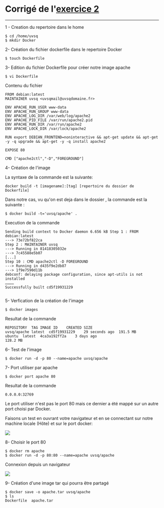 # Corrigé de l'[exercice 2](https://github.com/clem9669/DockerOrNot/blob/master/Question-2/Question-2.md)
---
1 - Creation du repertoire dans le home

```
$ cd /home/uvsq
$ mkdir Docker

```

2- Création du fichier dockerfile dans le repertoire Docker

```
$ touch Dockerfile

```

3- Edition du fichier Dockerfile pour créer notre image apache

```
$ vi Dockerfile

```
Contenu du fichier

```
FROM debian:latest
MAINTAINER uvsq <uvsqmail@uvsqdomaine.fr>

ENV APACHE_RUN_USER www-data
ENV APACHE_RUN_GROUP www-data
ENV APACHE_LOG_DIR /var/web/log/apache2
ENV APACHE_PID_FILE /var/run/apache2.pid
ENV APACHE_RUN_DIR /var/run/apache2
ENV APACHE_LOCK_DIR /var/lock/apache2

RUN export DEBIAN_FRONTEND=noninteractive && apt-get update && apt-get -y -q upgrade && apt-get -y -q install apache2

EXPOSE 80

CMD ["apache2ctl","-D","FOREGROUND"]

```

4- Création de l'image

La syntaxe de la commande est la suivante:
```
docker build -t [imagename]:[tag] [repertoire du dossier de Dockerfile]
```
Dans notre cas, vu qu'on est deja dans le dossier , la commande est la suivante : 
```
$ docker build -t='uvsq/apache' .

```

Execution de la commande

```
Sending build context to Docker daemon 6.656 kB Step 1 : FROM debian:latest
---> 73e72bf822ca
Step 2 : MAINTAINER uvsq
---> Running in 81418305032e
---> 7c45588e5b07
[...]
Step 10 : CMD apache2ctl -D FOREGROUND
---> Running in d435f9e2db87
---> 1f9e7590d11b
debconf: delaying package configuration, since apt-utils is not installed
…………
Successfully built cd5f19931229


```

5- Verfication de la création de l'image

```
$ docker images

```
Resultat de la commande

```
REPOSITORY	TAG	IMAGE ID	CREATED SIZE
uvsq/apache	latest	cd5f19931229	29 seconds ago	191.5 MB
ubuntu	latest	4ca3a192ff2a	3 days ago
128.2 MB

```

6- Test de l'image

```
$ docker run -d -p 80 --name=apache uvsq/apache

```
7- Port utiliser par apache

```
$ docker port apache 80
```

Resultat de la commande
```
0.0.0.0:32769
```
Le port utiliser n'est pas le port 80 mais ce dernier a été mappé sur un autre port choisi par Docker.

Faisons un test en ouvrant votre navigateur et en se connectant sur notre machine locale (Hôte) et sur le port docker:

![](https://drive.google.com/open?id=11avwTmlmyMuIIIDPPkl0q09trPGIFq7l)

8- Choisir le port 80

```
$ docker rm apache
$ docker run -d -p 80:80 --name=apache uvsq/apache 
```

Connexion depuis un navigateur

![](https://drive.google.com/open?id=14JpMCsU5ooIP9L6F82LzLHkKMOnXr3kb)

9- Création d'une image tar qui pourra être partagé

```
$ docker save -o apache.tar uvsq/apache
$ ls
Dockerfile  apache.tar

```


